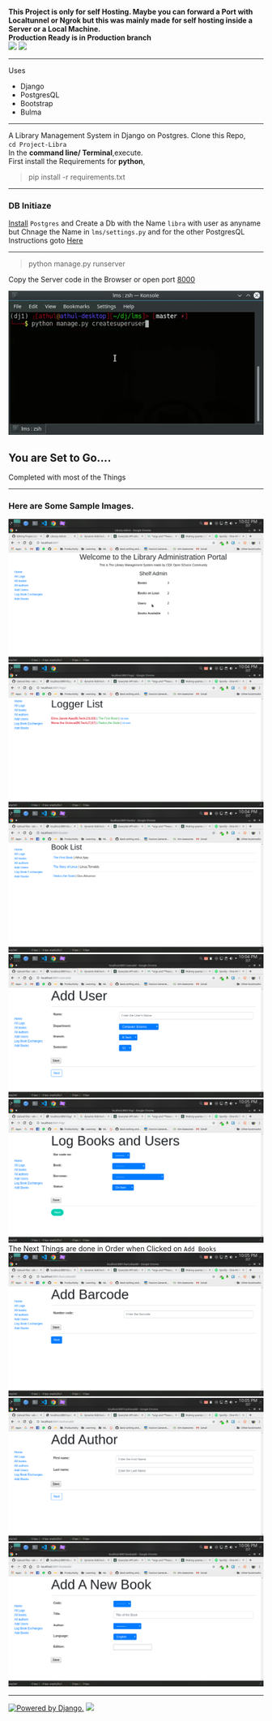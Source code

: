 **This Project is only for self Hosting. Maybe you can forward a Port with Localtunnel or Ngrok but this was mainly made for self hosting inside a Server or a Local Machine.**          
**Production Ready is in Production branch**                 
![](https://img.shields.io/badge/PRs%20-Welcome-green.svg)
![](https://img.shields.io/badge/Created%20With%20%E2%9D%A4%EF%B8%8F-CEK%20Open%20Source%20Community-green.svg)

-----
Uses
- Django 
- PostgresQL
- Bootstrap 
- Bulma

---
A Library Management System in Django on Postgres. 
Clone this Repo,  
`cd Project-Libra`   
In the **command line/ Terminal**,execute.   
First install the Requirements for **python**,
>pip install -r requirements.txt 

-----
### DB Initiaze
[Install](https://www.a2hosting.in/kb/developer-corner/postgresql/managing-postgresql-databases-and-users-from-the-command-line#Creating-PostgreSQL-databases) `Postgres` and Create a Db with the Name `libra` with user as anyname but Chnage the Name in `lms/settings.py` and for the other PostgresQL Instructions goto [Here](https://github.com/vvaki/Project-Libra/blob/main/migrate-django.md)

----------    
>python manage.py runserver   

Copy the Server code in the Browser   or open port [8000](http://localhost:8000/)

![](/assets/ezgif.com-video-to-gif.gif)   

## You are Set to Go....

Completed with most of the Things

-----
### Here are Some Sample Images.
![Log In Page](/assets/l1.png)
![Logger List Page](/assets/log1.png)
![Books List](/assets/bl.png)
![](/assets/uadd.png)
![](/assets/lbu.png)
The Next Things are done in Order when Clicked on `Add Books`
![](/assets/bco.png)
![](/assets/authoradd.png)
![](/assets/bookadd.png)


----

   
<a href="http://www.djangoproject.com/"><img src="https://www.djangoproject.com/m/img/badges/djangopowered126x54.gif" border="0" alt="Powered by Django." title="Powered by Django." /></a>
![](https://bulma.io/images/made-with-bulma.png)

